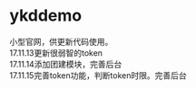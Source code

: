 # ykddemo
小型官网，供更新代码使用。<br>
17.11.13更新很弱智的token<br>
17.11.14添加团建模块，完善后台<br>
17.11.15完善token功能，判断token时限。完善后台<br>

